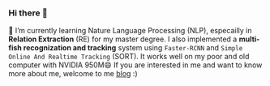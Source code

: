### Hi there 👋
🌱 I’m currently learning Nature Language Processing (NLP), especailly in **Relation Extraction** (RE) for my master degree. 
I also implemented a **multi-fish recognization and tracking** system using `Faster-RCNN` and `Simple Online And Realtime Tracking` (SORT).
It works well on my poor and old computer with NVIDIA 950M😄
If you are interested in me and want to know more about me, welcome to me [blog](http://czqmike-server.cn/) :)
<!--
**czqmike/czqmike** is a ✨ _special_ ✨ repository because its `README.md` (this file) appears on your GitHub profile.

Here are some ideas to get you started:

- 🔭 I’m currently working on ...
- 🌱 I’m currently learning ...
- 👯 I’m looking to collaborate on ...
- 🤔 I’m looking for help with ...
- 💬 Ask me about ...
- 📫 How to reach me: ...
- 😄 Pronouns: ...
- ⚡ Fun fact: ...
-->
